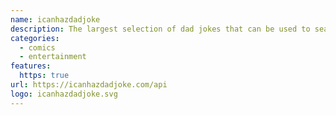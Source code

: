 ```yaml
---
name: icanhazdadjoke
description: The largest selection of dad jokes that can be used to search for random, specific or multiple jokes.
categories:
  - comics
  - entertainment
features:
  https: true
url: https://icanhazdadjoke.com/api
logo: icanhazdadjoke.svg
---
```

